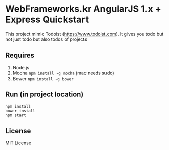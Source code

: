# WebFrameworks.kr AngularJS 1.x + Express Quickstart

This project mimic Todoist (https://www.todoist.com).
It gives you todo but not just todo but also todos of projects

## Requires

1. Node.js
2. Mocha `npm install -g mocha` (mac needs sudo) 
3. Bower `npm install -g bower`

## Run (in project location)

    npm install
    bower install
    npm start

## License

MIT License